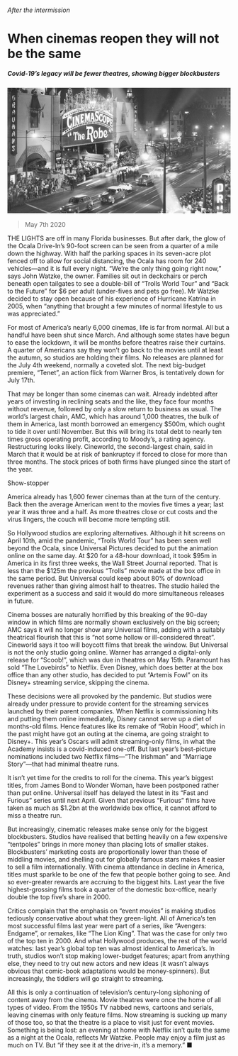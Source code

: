 ###### After the intermission

# When cinemas reopen they will not be the same 

##### Covid-19’s legacy will be fewer theatres, showing bigger blockbusters 

![image](images/20200509_BKP007_0.jpg) 

> May 7th 2020 

THE LIGHTS are off in many Florida businesses. But after dark, the glow of the Ocala Drive-In’s 90-foot screen can be seen from a quarter of a mile down the highway. With half the parking spaces in its seven-acre plot fenced off to allow for social distancing, the Ocala has room for 240 vehicles—and it is full every night. “We’re the only thing going right now,” says John Watzke, the owner. Families sit out in deckchairs or perch beneath open tailgates to see a double-bill of “Trolls World Tour” and “Back to the Future” for $6 per adult (under-fives and pets go free). Mr Watzke decided to stay open because of his experience of Hurricane Katrina in 2005, when “anything that brought a few minutes of normal lifestyle to us was appreciated.”

For most of America’s nearly 6,000 cinemas, life is far from normal. All but a handful have been shut since March. And although some states have begun to ease the lockdown, it will be months before theatres raise their curtains. A quarter of Americans say they won’t go back to the movies until at least the autumn, so studios are holding their films. No releases are planned for the July 4th weekend, normally a coveted slot. The next big-budget premiere, “Tenet”, an action flick from Warner Bros, is tentatively down for July 17th.


That may be longer than some cinemas can wait. Already indebted after years of investing in reclining seats and the like, they face four months without revenue, followed by only a slow return to business as usual. The world’s largest chain, AMC, which has around 1,000 theatres, the bulk of them in America, last month borrowed an emergency $500m, which ought to tide it over until November. But this will bring its total debt to nearly ten times gross operating profit, according to Moody’s, a rating agency. Restructuring looks likely. Cineworld, the second-largest chain, said in March that it would be at risk of bankruptcy if forced to close for more than three months. The stock prices of both firms have plunged since the start of the year.

Show-stopper

America already has 1,600 fewer cinemas than at the turn of the century. Back then the average American went to the movies five times a year; last year it was three and a half. As more theatres close or cut costs and the virus lingers, the couch will become more tempting still.

So Hollywood studios are exploring alternatives. Although it hit screens on April 10th, amid the pandemic, “Trolls World Tour” has been seen well beyond the Ocala, since Universal Pictures decided to put the animation online on the same day. At $20 for a 48-hour download, it took $95m in America in its first three weeks, the Wall Street Journal reported. That is less than the $125m the previous “Trolls” movie made at the box office in the same period. But Universal could keep about 80% of download revenues rather than giving almost half to theatres. The studio hailed the experiment as a success and said it would do more simultaneous releases in future.

Cinema bosses are naturally horrified by this breaking of the 90-day window in which films are normally shown exclusively on the big screen; AMC says it will no longer show any Universal films, adding with a suitably theatrical flourish that this is “not some hollow or ill-considered threat”. Cineworld says it too will boycott films that break the window. But Universal is not the only studio going online. Warner has arranged a digital-only release for “Scoob!”, which was due in theatres on May 15th. Paramount has sold “The Lovebirds” to Netflix. Even Disney, which does better at the box office than any other studio, has decided to put “Artemis Fowl” on its Disney+ streaming service, skipping the cinema.

These decisions were all provoked by the pandemic. But studios were already under pressure to provide content for the streaming services launched by their parent companies. When Netflix is commissioning hits and putting them online immediately, Disney cannot serve up a diet of months-old films. Hence features like its remake of “Robin Hood”, which in the past might have got an outing at the cinema, are going straight to Disney+. This year’s Oscars will admit streaming-only films, in what the Academy insists is a covid-induced one-off. But last year’s best-picture nominations included two Netflix films—“The Irishman” and “Marriage Story”—that had minimal theatre runs.

It isn’t yet time for the credits to roll for the cinema. This year’s biggest titles, from James Bond to Wonder Woman, have been postponed rather than put online. Universal itself has delayed the latest in its “Fast and Furious” series until next April. Given that previous “Furious” films have taken as much as $1.2bn at the worldwide box office, it cannot afford to miss a theatre run.

But increasingly, cinematic releases make sense only for the biggest blockbusters. Studios have realised that betting heavily on a few expensive “tentpoles” brings in more money than placing lots of smaller stakes. Blockbusters’ marketing costs are proportionally lower than those of middling movies, and shelling out for globally famous stars makes it easier to sell a film internationally. With cinema attendance in decline in America, titles must sparkle to be one of the few that people bother going to see. And so ever-greater rewards are accruing to the biggest hits. Last year the five highest-grossing films took a quarter of the domestic box-office, nearly double the top five’s share in 2000.

Critics complain that the emphasis on “event movies” is making studios tediously conservative about what they green-light. All of America’s ten most successful films last year were part of a series, like “Avengers: Endgame”, or remakes, like “The Lion King”. That was the case for only two of the top ten in 2000. And what Hollywood produces, the rest of the world watches: last year’s global top ten was almost identical to America’s. In truth, studios won’t stop making lower-budget features; apart from anything else, they need to try out new actors and new ideas (it wasn’t always obvious that comic-book adaptations would be money-spinners). But increasingly, the tiddlers will go straight to streaming.

All this is only a continuation of television’s century-long siphoning of content away from the cinema. Movie theatres were once the home of all types of video. From the 1950s TV nabbed news, cartoons and serials, leaving cinemas with only feature films. Now streaming is sucking up many of those too, so that the theatre is a place to visit just for event movies. Something is being lost: an evening at home with Netflix isn’t quite the same as a night at the Ocala, reflects Mr Watzke. People may enjoy a film just as much on TV. But “if they see it at the drive-in, it’s a memory.” ■

